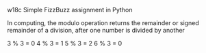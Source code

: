 w18c
Simple FizzBuzz assignment in Python

In computing, the modulo operation returns the remainder or signed remainder of a division, after one number is divided by another

3 % 3 = 0
4 % 3 = 1
5 % 3 = 2
6 % 3 = 0